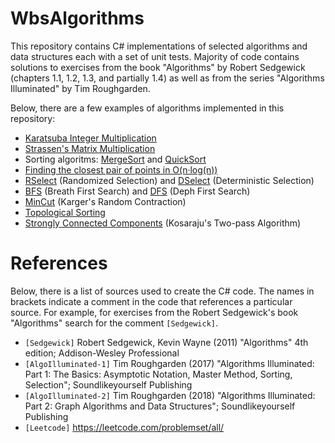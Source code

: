# WbsAlgorithms

This repository contains C# implementations of selected algorithms and data structures each with a set of unit tests. Majority of code
contains solutions to exercises from the book "Algorithms" by Robert Sedgewick (chapters 1.1, 1.2, 1.3, and partially 1.4) as well as
from the series "Algorithms Illuminated" by Tim Roughgarden. 

Below, there are a few examples of algorithms implemented in this repository:

* [Karatsuba Integer Multiplication](./WbsAlgorithms/Arithmetics/IntegerMultiplication.cs)
* [Strassen's Matrix Multiplication](./WbsAlgorithms/Arithmetics/MatrixMultiplication.cs)
* Sorting algoritms: [MergeSort](./WbsAlgorithms/Sorting/MergeSort.cs) and [QuickSort](./WbsAlgorithms/Sorting/QuickSort.cs)
* [Finding the closest pair of points in O(n&#183;log(n))](./WbsAlgorithms/PairMinMax/ClosestPair2D.cs)
* [RSelect](./WbsAlgorithms/Searching/RSelect.cs) (Randomized Selection) and [DSelect](./WbsAlgorithms/Searching/DSelect.cs) (Deterministic Selection)
* [BFS](./WbsAlgorithms/Graphs/BreathFirstSearch.cs) (Breath First Search) and [DFS](./WbsAlgorithms/Graphs/DephFirstSearch.cs) (Deph First Search)
* [MinCut](./WbsAlgorithms/Graphs/MinCut.cs) (Karger's Random Contraction)
* [Topological Sorting](./WbsAlgorithms/Graphs/TopologicalSorting.cs)
* [Strongly Connected Components](./WbsAlgorithms/Graphs/StronglyConnectedComponents.cs) (Kosaraju's Two-pass Algorithm) 

# References

Below, there is a list of sources used to create the C# code. The names in brackets indicate a comment in the code that references 
a particular source. For example, for exercises from the Robert Sedgewick's book "Algorithms" search for the comment ``[Sedgewick]``.

- ``[Sedgewick]`` Robert Sedgewick, Kevin Wayne (2011) "Algorithms" 4th edition; Addison-Wesley Professional
- ``[AlgoIlluminated-1]`` Tim Roughgarden (2017) "Algorithms Illuminated: Part 1: The Basics: Asymptotic Notation, Master Method, Sorting, Selection"; Soundlikeyourself Publishing
- ``[AlgoIlluminated-2]`` Tim Roughgarden (2018) "Algorithms Illuminated: Part 2: Graph Algorithms and Data Structures"; Soundlikeyourself Publishing
- ``[Leetcode]`` https://leetcode.com/problemset/all/




